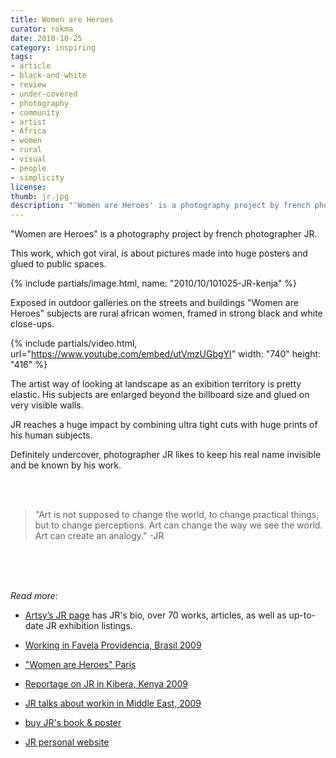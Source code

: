```yaml
---
title: Women are Heroes
curator: rokma
date: 2010-10-25
category: inspiring
tags:
- article
- black-and-white
- review
- under-covered
- photography
- community
- artist
- Africa
- women
- rural
- visual
- people
- simplicity
license:
thumb: jr.jpg
description: "'Women are Heroes' is a photography project by french photographer JR. This work, which got viral, is about pictures made into huge posters and glued to public spaces."
---
```

"Women are Heroes" is a photography project by french photographer JR.

This work, which got viral, is about pictures made into huge posters and glued to public spaces.

{% include partials/image.html, name: "2010/10/101025-JR-kenja" %}

Exposed in outdoor galleries on the streets and buildings "Women are Heroes" subjects are rural african women, framed in strong black and white close-ups.


{% include partials/video.html, url="https://www.youtube.com/embed/utVmzUGbgYI" width: "740" height: "416" %}

The artist way of looking at landscape as an exibition territory is pretty elastic. His subjects are enlarged beyond the billboard size and glued on very visible walls.

JR reaches a huge impact by combining ultra tight cuts with huge prints of his human subjects.

Definitely undercover, photographer JR likes to keep his real name invisible and be known by his work.

<br>
<br>

>"Art is not supposed to change the world, to change practical things, but to change perceptions. Art can change the way we see the world. Art can create an analogy."
-JR

<br>
<br>
<br>

_Read more:_

- [Artsy’s JR page](https://www.artsy.net/artist/jr) has JR's bio, over 70 works, articles, as well as up-to-date JR exhibition listings.

- <a href="http://www.youtube.com/watch?v=R_PGHS9PS2Y">Working in Favela Providencia, Brasil 2009</a>

- <a href="http://www.youtube.com/watch?v=Hxg2Agf9XrA">"Women are Heroes" Paris</a>

- <a href="http://www.youtube.com/watch?v=lCWRq5ZtdPY">Reportage on JR in Kibera, Kenya 2009</a>

- <a href="http://www.youtube.com/watch?v=64t1or8RETQ" >JR talks about workin in Middle East, 2009</a>

- <a href="http://jr.crakedz.com/livres/livre-women-are-heroes-poster-jr.html">buy JR's book & poster</a>

- <a href="http://jr-art.net">JR personal website</a>
